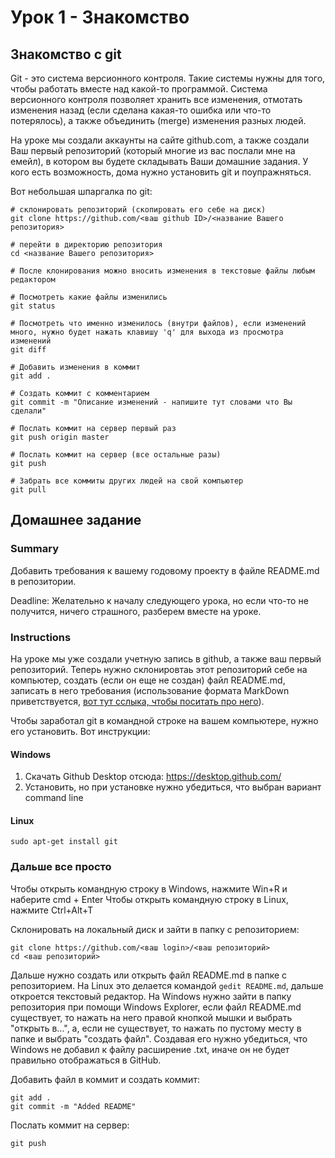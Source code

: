 # Урок 1 - Знакомство

## Знакомство с git

Git - это система версионного контроля. Такие системы нужны для того, чтобы работать вместе над какой-то программой. Система версионного контроля позволяет хранить все изменения, отмотать изменения назад (если сделана какая-то ошибка или что-то потерялось), а также объединить (merge) изменения разных людей.

На уроке мы создали аккаунты на сайте github.com, а также создали Ваш первый репозиторий (который многие из вас послали мне на емейл), в котором вы будете складывать Ваши домашние задания. У кого есть возможность, дома нужно установить git и поупражняться.

Вот небольшая шпаргалка по git:

```
# склонировать репозиторий (скопировать его себе на диск)
git clone https://github.com/<ваш github ID>/<название Вашего репозитория>

# перейти в директорию репозитория
cd <название Вашего репозитория>

# После клонирования можно вносить изменения в текстовые файлы любым редактором

# Посмотреть какие файлы изменились
git status

# Посмотреть что именно изменилось (внутри файлов), если изменений много, нужно будет нажать клавишу 'q' для выхода из просмотра изменений
git diff

# Добавить изменения в коммит
git add .

# Создать коммит с комментарием
git commit -m "Описание изменений - напишите тут словами что Вы сделали"

# Послать коммит на сервер первый раз
git push origin master

# Послать коммит на сервер (все остальные разы)
git push

# Забрать все коммиты других людей на свой компьютер
git pull
```


## Домашнее задание

### Summary

Добавить требования к вашему годовому проекту в файле README.md в репозитории.

Deadline: Желательно к началу следующего урока, но если что-то не получится, ничего страшного, разберем вместе на уроке.

### Instructions

На уроке мы уже создали учетную запись в github, а также ваш первый репозиторий. Теперь нужно склонировтаь этот репозиторий себе на компьютер, создать (если он еще не создан) файл README.md, записать в него требования (использование формата MarkDown приветствуется, [вот тут сслыка, чтобы поситать про него](https://guides.github.com/features/mastering-markdown/)).

Чтобы заработал git в командной строке на вашем компьютере, нужно его установить. Вот инструкции:

#### Windows
1. Скачать Github Desktop отсюда: https://desktop.github.com/
2. Установить, но при установке нужно убедиться, что выбран вариант command line  

#### Linux
```
sudo apt-get install git
```

### Дальше все просто

Чтобы открыть командную строку в Windows, нажмите Win+R и наберите cmd + Enter
Чтобы открыть командную строку в Linux, нажмите Ctrl+Alt+T

Склонировать на локальный диск и зайти в папку с репозиторием:
```
git clone https://github.com/<ваш login>/<ваш репозиторий>
cd <ваш репозиторий>
```

Дальше нужно создать или открыть файл README.md в папке с репозиторием. На Linux это делается командой `gedit README.md`, дальше откроется текстовый редактор.
На Windows нужно зайти в папку репозитория при помощи Windows Explorer, если файл README.md существует, то нажать на него правой кнопкой мышки и выбрать "открыть в...", а, если не существует, то нажать по пустому месту в папке и выбрать "создать файл". Создавая его нужно убедиться, что Windows не добавил к файлу расширение .txt, иначе он не будет правильно отображаться в GitHub.

Добавить файл в коммит и создать коммит:
```
git add .
git commit -m "Added README"
```

Послать коммит на сервер:
```
git push
```

